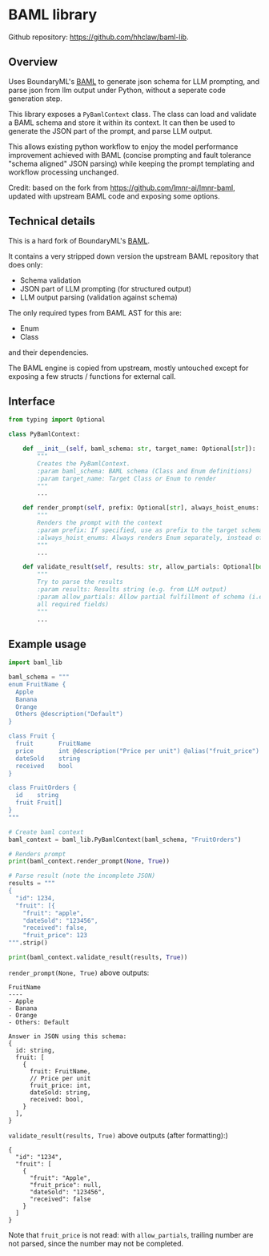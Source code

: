 # BAML library

Github repository: https://github.com/hhclaw/baml-lib.

## Overview

Uses BoundaryML's [BAML](https://github.com/BoundaryML/baml) to generate json schema for LLM prompting,
and parse json from llm output under Python, without a seperate code 
generation step.

This library exposes a `PyBamlContext` class.  The class can load and validate
a BAML schema and store it within its context. It can then be used
to generate the JSON part of the prompt, and parse LLM output.

This allows existing python workflow to enjoy the model performance
improvement achieved with BAML (concise prompting and fault tolerance
"schema aligned" JSON parsing) while keeping the prompt templating
and workflow processing unchanged.

Credit: based on the fork from https://github.com/lmnr-ai/lmnr-baml, updated
with upstream BAML code and exposing some options.

## Technical details

This is a hard fork of BoundaryML's [BAML](https://github.com/BoundaryML/baml).

It contains a very stripped down version the upstream BAML repository that does only:
- Schema validation
- JSON part of LLM prompting (for structured output)
- LLM output parsing (validation against schema)

The only required types from BAML AST for this are:
- Enum
- Class

and their dependencies.

The BAML engine is copied from upstream, mostly untouched except for
exposing a few structs / functions for external call.

## Interface
```python
from typing import Optional

class PyBamlContext:

    def __init__(self, baml_schema: str, target_name: Optional[str]):
        """
        Creates the PyBamlContext.
        :param baml_schema: BAML schema (Class and Enum definitions)
        :param target_name: Target Class or Enum to render
        """
        ...

    def render_prompt(self, prefix: Optional[str], always_hoist_enums: Optional[bool]):
        """
        Renders the prompt with the context
        :param prefix: If specified, use as prefix to the target schema instead of the default
        :always_hoist_enums: Always renders Enum separately, instead of inline type
        """
        ...

    def validate_result(self, results: str, allow_partials: Optional[bool]):
        """
        Try to parse the results
        :param results: Results string (e.g. from LLM output)
        :param allow_partials: Allow partial fulfillment of schema (i.e. not filling
        all required fields)
        """
        ...

```
## Example usage
```python
import baml_lib

baml_schema = """
enum FruitName {
  Apple
  Banana
  Orange
  Others @description("Default")
}

class Fruit {
  fruit       FruitName
  price       int @description("Price per unit") @alias("fruit_price")
  dateSold    string
  received    bool
}

class FruitOrders {
  id    string
  fruit Fruit[]
}
"""

# Create baml context
baml_context = baml_lib.PyBamlContext(baml_schema, "FruitOrders")

# Renders prompt
print(baml_context.render_prompt(None, True))

# Parse result (note the incomplete JSON)
results = """
{
  "id": 1234,
  "fruit": [{
    "fruit": "apple",
    "dateSold": "123456",
    "received": false,
    "fruit_price": 123
""".strip()

print(baml_context.validate_result(results, True))
```
`render_prompt(None, True)` above outputs:
```
FruitName
----
- Apple
- Banana
- Orange
- Others: Default

Answer in JSON using this schema:
{
  id: string,
  fruit: [
    {
      fruit: FruitName,
      // Price per unit
      fruit_price: int,
      dateSold: string,
      received: bool,
    }
  ],
}

```
`validate_result(results, True)` above outputs (after formatting):)
```
{
  "id": "1234",
  "fruit": [
    {
      "fruit": "Apple",
      "fruit_price": null,
      "dateSold": "123456",
      "received": false
    }
  ]
}
```
Note that `fruit_price` is not read: with `allow_partials`, trailing number are not parsed, since the number may not be completed.


